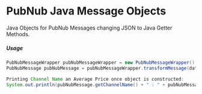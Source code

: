 # PubNub Java Message Objects

Java Objects for PubNub Messages changing JSON to Java Getter Methods.

##### Usage

```java
PubNubMessageWrapper pubNubMessageWrapper = new PubNubMessageWrapper();
PubNubMessage pubNubMessage = pubNubMessageWrapper.transformMessage(data);

Printing Channel Name an Average Price once object is constructed:
System.out.println(pubNubMessage.getChannelName() + " : " + pubNubMessage.getTicker().getAvg().getValue());
```
